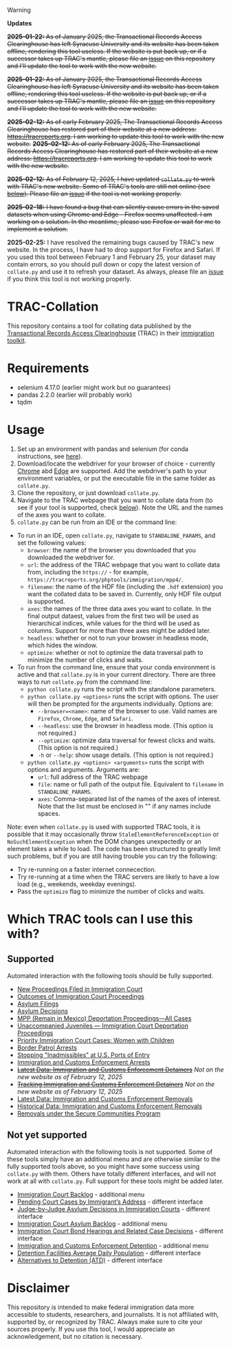 > [!WARNING]
> **Updates**
> 
> ~~**2025-01-22:** As of January 2025, the Transactional Records Access Clearinghouse has left Syracuse University and its website has been taken offline, rendering this tool useless. If the website is put back up, or if a successor takes up TRAC's mantle, please file an [issue](https://github.com/josephburkhart/TRAC-Collation/issues/new?q=sort%3Aupdated-desc+is%3Aissue+is%3Aopen&template=Blank+issue) on this repository and I'll update the tool to work with the new website.~~
> 
> ~~**2025-01-22:** As of January 2025, the Transactional Records Access Clearinghouse has left Syracuse University and its website has been taken offline, rendering this tool useless. If the website is put back up, or if a successor takes up TRAC's mantle, please file an [issue](https://github.com/josephburkhart/TRAC-Collation/issues/new?q=sort%3Aupdated-desc+is%3Aissue+is%3Aopen&template=Blank+issue) on this repository and I'll update the tool to work with the new website.~~
>
> ~~**2025-02-12:** As of early February 2025, The Transactional Records Access Clearinghouse has restored part of their website at a new address: https://tracreports.org. I am working to update this tool to work with the new website.~~
> ~~**2025-02-12:** As of early February 2025, The Transactional Records Access Clearinghouse has restored part of their website at a new address: https://tracreports.org. I am working to update this tool to work with the new website.~~
>
> ~~**2025-02-12:** As of February 12, 2025, I have updated `collate.py` to work with TRAC's new website. Some of TRAC's tools are still not online (see [below](#which-trac-tools-can-i-use-this-with)). Please file an [issue](https://github.com/josephburkhart/TRAC-Collation/issues/new?q=sort%3Aupdated-desc+is%3Aissue+is%3Aopen&template=Blank+issue) if the tool is not working properly.~~
>
> ~~**2025-02-18:** I have found a bug that can silently cause errors in the saved datasets when using Chrome and Edge - Firefox seems unaffected. I am working on a solution. In the meantime, please use Firefox or wait for me to implement a solution.~~
> 
> **2025-02-25:** I have resolved the remaining bugs caused by TRAC's new website. In the process, I have had to drop support for Firefox and Safari. If you used this tool between February 1 and February 25, your dataset may contain errors, so you should pull down or copy the latest version of `collate.py` and use it to refresh your dataset. As always, please file an [issue](https://github.com/josephburkhart/TRAC-Collation/issues/new?q=sort%3Aupdated-desc+is%3Aissue+is%3Aopen&template=Blank+issue) if you think this tool is not working properly.

# TRAC-Collation
This repository contains a tool for collating data published by the [Transactional Records Access Clearinghouse](https://tracreports.org/) (TRAC) in their [immigration toolkit](https://tracreports.org/immigration/tools/).

# Requirements
- selenium 4.17.0 (earlier might work but no guarantees)
- pandas 2.2.0 (earlier will probably work)
- tqdm

# Usage
1. Set up an environment with pandas and selenium (for conda instructions, see [here](https://conda.io/projects/conda/en/latest/user-guide/getting-started.html)).
2. Download/locate the webdriver for your browser of choice - currently [Chrome](https://chromedriver.chromium.org/downloads) abd [Edge](https://developer.microsoft.com/en-us/microsoft-edge/tools/webdriver/?form=MA13LH) are supported. Add the webdriver's path to your environment variables, or put the executable file in the same folder as `collate.py`.
3. Clone the repository, or just download `collate.py`.
4. Navigate to the TRAC webpage that you want to collate data from (to see if your tool is supported, check [below](#which-trac-tools-can-i-use-this-with)). Note the URL and the names of the axes you want to collate.
5. `collate.py` can be run from an IDE or the command line:
  - To run in an IDE, open `collate.py`, navigate to `STANDALONE_PARAMS`, and set the following values:
    - `browser`: the name of the browser you downloaded that you downloaded the webdriver for.
    -  `url`: the address of the TRAC webpage that you want to collate data from, including the `https://` - for example, `https://tracreports.org/phptools/immigration/mpp4/`.
    - `filename`: the name of the HDF file (including the `.hdf` extension) you want the collated data to be saved in. Currently, only HDF file output is supported.
    - `axes`: the names of the three data axes you want to collate. In the final output dataest, values from the first two will be used as hierarchical indices, while values for the third will be used as columns. Support for more than three axes might be added later.
    - `headless`: whether or not to run your browser in headless mode, which hides the window.
    - `optimize`: whether or not to optimize the data traversal path to minimize the number of clicks and waits.
  - To run from the command line, ensure that your conda environment is active and that `collate.py` is in your current directory. There are three ways to run `collate.py` from the command line:
    - `python collate.py` runs the script with the standalone parameters.
    - `python collate.py <options>` runs the script with options. The user will then be prompted for the arguments individually. Options are:
      - `--browser=<name>`: name of the browser to use. Valid names are `Firefox`, `Chrome`, `Edge`, and `Safari`.
      - `--headless`: use the browser in headless mode. (This option is not required.)
      - `--optimize`: optimize data traversal for fewest clicks and waits. (This option is not required.)
      - `-h` or `--help`: show usage details. (This option is not required.)
    - `python collate.py <options> <arguments>` runs the script with options and arguments. Arguments are:
      - `url`: full address of the TRAC webpage
      - `file`: name or full path of the output file. Equivalent to `filename` in `STANDALONE_PARAMS`.
      - `axes`: Comma-separated list of the names of the axes of interest. Note that the list must be enclosed in "" if any names include spaces.

Note: even when `collate.py` is used with supported TRAC tools, it is possible that it may occasionally throw `StaleElementReferenceException` or `NoSuchElementException` when the DOM changes unexpectedly or an element takes a while to load. The code has been structured to greatly limit such problems, but if you are still having trouble you can try the following:
  - Try re-running on a faster internet connecection.
  - Try re-running at a time when the TRAC servers are likely to have a low load (e.g., weekends, weekday evenings).
  - Pass the `optimize` flag to minimize the number of clicks and waits.

# Which TRAC tools can I use this with?
## Supported
Automated interaction with the following tools should be fully supported.
- [New Proceedings Filed in Immigration Court](https://tracreports.org/phptools/immigration/ntanew/)
- [Outcomes of Immigration Court Proceedings](https://tracreports.org/phptools/immigration/closure/)
- [Asylum Filings](https://tracreports.org/phptools/immigration/asyfile/)
- [Asylum Decisions](https://tracreports.org/phptools/immigration/asylum/)
- [MPP (Remain in Mexico) Deportation Proceedings—All Cases](https://tracreports.org/phptools/immigration/mpp4/)
- [Unaccompanied Juveniles — Immigration Court Deportation Proceedings](https://tracreports.org/phptools/immigration/juvenile/)
- [Priority Immigration Court Cases: Women with Children](https://tracreports.org/phptools/immigration/mwc/)
- [Border Patrol Arrests](https://tracreports.org/phptools/immigration/cbparrest/)
- [Stopping "Inadmissibles" at U.S. Ports of Entry](https://tracreports.org/phptools/immigration/cbpinadmiss/)
- [Immigration and Customs Enforcement Arrests](https://tracreports.org/phptools/immigration/arrest/)
- ~~[Latest Data: Immigration and Customs Enforcement Detainers](https://tracreports.org/phptools/immigration/detain/)~~ _Not on the new website as of February 12, 2025_
- ~~[Tracking Immigration and Customs Enforcement Detainers](https://tracreports.org/phptools/immigration/detainhistory/)~~ _Not on the new website as of February 12, 2025_
- [Latest Data: Immigration and Customs Enforcement Removals](https://tracreports.org/phptools/immigration/remove/)
- [Historical Data: Immigration and Customs Enforcement Removals](https://tracreports.org/phptools/immigration/removehistory/)
- [Removals under the Secure Communities Program](https://tracreports.org/phptools/immigration/secure/)

## Not yet supported
Automated interaction with the following tools is not supported. Some of these tools simply have an additional menu and are otherwise similar to the fully supported tools above, so you might have some success using `collate.py` with them. Others have totally different interfaces, and will not work at all with `collate.py`. Full support for these tools might be added later.
- [Immigration Court Backlog](https://tracreports.org/phptools/immigration/backlog/) - additional menu
- [Pending Court Cases by Immigrant’s Address](https://tracreports.org/phptools/immigration/addressrep/) - different interface
- [Judge-by-Judge Asylum Decisions in Immigration Courts](https://tracreports.org/immigration/reports/judgereports/) - different interface
- [Immigration Court Asylum Backlog](https://tracreports.org/phptools/immigration/asylumbl/) - additional menu
- [Immigration Court Bond Hearings and Related Case Decisions](https://tracreports.org/phptools/immigration/bond/) - different interface
- [Immigration and Customs Enforcement Detention](https://tracreports.org/phptools/immigration/detention/) - additional menu
- [Detention Facilities Average Daily Population](https://tracreports.org/immigration/detentionstats/facilities.html) - different interface
- [Alternatives to Detention (ATD)](https://tracreports.org/immigration/detentionstats/atd_pop_table.html) - different interface

# Disclaimer
This repository is intended to make federal immigration data more accessible to students, researchers, and journalists. It is not affiliated with, supported by, or recognized by TRAC. Always make sure to cite your sources properly. If you use this tool, I would appreciate an acknowledgement, but no citation is necessary.
